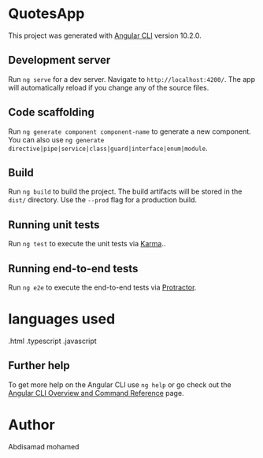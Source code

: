 # QuotesApp

This project was generated with [Angular CLI](https://github.com/angular/angular-cli) version 10.2.0.

## Development server

Run `ng serve` for a dev server. Navigate to `http://localhost:4200/`. The app will automatically reload if you change any of the source files.

## Code scaffolding

Run `ng generate component component-name` to generate a new component. You can also use `ng generate directive|pipe|service|class|guard|interface|enum|module`.

## Build

Run `ng build` to build the project. The build artifacts will be stored in the `dist/` directory. Use the `--prod` flag for a production build.

## Running unit tests

Run `ng test` to execute the unit tests via [Karma](https://karma-runner.github.io)..

## Running end-to-end tests

Run `ng e2e` to execute the end-to-end tests via [Protractor](http://www.protractortest.org/).
# languages used

.html
.typescript
.javascript

## Further help

To get more help on the Angular CLI use `ng help` or go check out the [Angular CLI Overview and Command Reference](https://angular.io/cli) page.
# Author
Abdisamad mohamed
